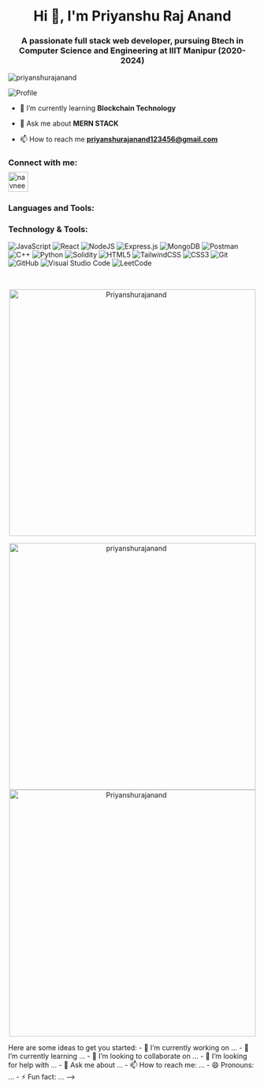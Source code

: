 <h1 align="center">Hi 👋, I'm Priyanshu Raj Anand</h1>
<h3 align="center">A passionate full stack web developer, pursuing Btech in Computer Science and Engineering at IIIT Manipur (2020-2024) </h3>

<p align="left"> <img src="https://komarev.com/ghpvc/?username=priyanshurajanand&label=Profile%20views&color=0e75b6&style=flat" alt="priyanshurajanand" /> </p>
<img src="https://raw.githubusercontent.com/TheDudeThatCode/TheDudeThatCode/master/Assets/Developer.gif" alt="Profile">

- 🌱 I’m currently learning **Blockchain Technology**

- 💬 Ask me about **MERN STACK**

- 📫 How to reach me **priyanshurajanand123456@gmail.com**

<h3 align="">Connect with me:</h3>
<a href="https://www.linkedin.com/in/priyanshu-raj-anand-431995201/" target="_blank">
<img align="center" src="https://cdn-icons-png.flaticon.com/512/174/174857.png" 
alt="navneet-panchayan-189688164" height="40" width="40" style="margin-top: -8px"/></a>

<h3 align="left">Languages and Tools:</h3>
<h3 align="">Technology & Tools:</h3>

![JavaScript](https://img.shields.io/badge/javascript-%23323330.svg?style=for-the-badge&logo=javascript&logoColor=%23F7DF1E)
![React](https://img.shields.io/badge/react-%2320232a.svg?style=for-the-badge&logo=react&logoColor=%2361DAFB)
![NodeJS](https://img.shields.io/badge/node.js-6DA55F?style=for-the-badge&logo=node.js&logoColor=white)
![Express.js](https://img.shields.io/badge/express.js-%23404d59.svg?style=for-the-badge&logo=express&logoColor=%2361DAFB)
![MongoDB](https://img.shields.io/badge/MongoDB-%234ea94b.svg?style=for-the-badge&logo=mongodb&logoColor=white)
	![Postman](https://img.shields.io/badge/Postman-FF6C37?style=for-the-badge&logo=postman&logoColor=white)
![C++](https://img.shields.io/badge/c++-%2300599C.svg?style=for-the-badge&logo=c%2B%2B&logoColor=white)
			![Python](https://img.shields.io/badge/python-3670A0?style=for-the-badge&logo=python&logoColor=ffdd54)
      ![Solidity](https://img.shields.io/badge/solidity-3670A0?style=for-the-badge&logo=solidity&logoColor=ffdd54)
				![HTML5](https://img.shields.io/badge/html5-%23E34F26.svg?style=for-the-badge&logo=html5&logoColor=white)
				![TailwindCSS](https://img.shields.io/badge/tailwindcss-%2338B2AC.svg?style=for-the-badge&logo=tailwind-css&logoColor=white)
				![CSS3](https://img.shields.io/badge/css3-%231572B6.svg?style=for-the-badge&logo=css3&logoColor=white)
![Git](https://img.shields.io/badge/git-%23F05033.svg?style=for-the-badge&logo=git&logoColor=white)
![GitHub](https://img.shields.io/badge/github-%23121011.svg?style=for-the-badge&logo=github&logoColor=white)
![Visual Studio Code](https://img.shields.io/badge/Visual%20Studio%20Code-0078d7.svg?style=for-the-badge&logo=visual-studio-code&logoColor=white)
![LeetCode](https://img.shields.io/badge/LeetCode-000000?style=for-the-badge&logo=LeetCode&logoColor=#d16c06)


&nbsp;

<p align="center"><img src="https://github-readme-stats.vercel.app/api?username=priyanshurajanand&show_icons=true&theme=tokyonight&locale=en" alt="Priyanshurajanand" width="500px"  /></p>



<p align="center"><img  src="https://github-readme-stats.vercel.app/api/top-langs?username=priyanshurajanand&show_icons=true&locale=en&layout=compact" alt="priyanshurajanand" width="500px/></p>






<!--
**Priyanshurajanand/priyanshurajanand** is a ✨ _special_ ✨ repository because its `README.md` (this file) appears on your GitHub profile.
  
   <p align="center"><img  src="https://github-readme-streak-stats.herokuapp.com/?user=priyanshurajanand&theme=highcontrast" alt="Priyanshurajanand" width="500px" /></p>

Here are some ideas to get you started:

- 🔭 I’m currently working on ...
- 🌱 I’m currently learning ...
- 👯 I’m looking to collaborate on ...
- 🤔 I’m looking for help with ...
- 💬 Ask me about ...
- 📫 How to reach me: ...
- 😄 Pronouns: ...
- ⚡ Fun fact: ...
-->
